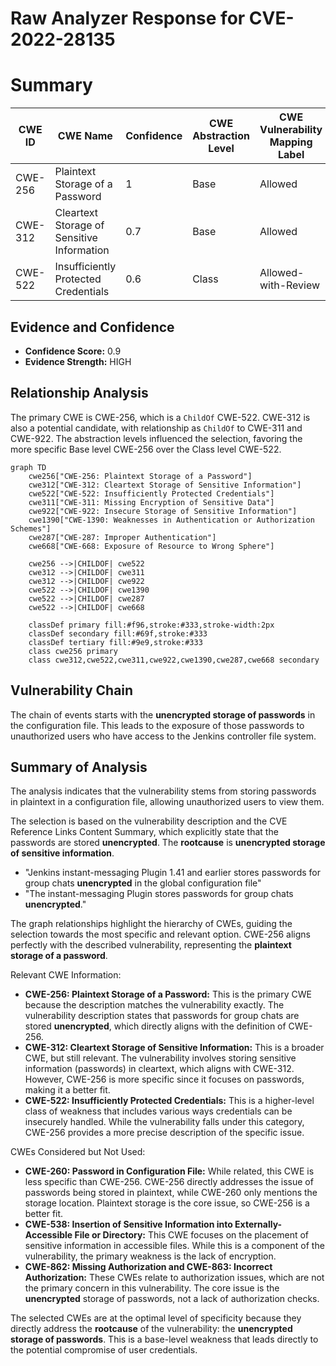 # Raw Analyzer Response for CVE-2022-28135

# Summary
| CWE ID | CWE Name | Confidence | CWE Abstraction Level | CWE Vulnerability Mapping Label | CWE-Vulnerability Mapping Notes |
|---|---|---|---|---|---|
| CWE-256 | Plaintext Storage of a Password | 1 | Base | Allowed | Primary CWE |
| CWE-312 | Cleartext Storage of Sensitive Information | 0.7 | Base | Allowed | Secondary Candidate |
| CWE-522 | Insufficiently Protected Credentials | 0.6 | Class | Allowed-with-Review | Secondary Candidate |

## Evidence and Confidence

*   **Confidence Score:** 0.9
*   **Evidence Strength:** HIGH

## Relationship Analysis
The primary CWE is CWE-256, which is a `ChildOf` CWE-522. CWE-312 is also a potential candidate, with relationship as `ChildOf` to CWE-311 and CWE-922. The abstraction levels influenced the selection, favoring the more specific Base level CWE-256 over the Class level CWE-522.

```mermaid
graph TD
    cwe256["CWE-256: Plaintext Storage of a Password"]
    cwe312["CWE-312: Cleartext Storage of Sensitive Information"]
    cwe522["CWE-522: Insufficiently Protected Credentials"]
    cwe311["CWE-311: Missing Encryption of Sensitive Data"]
    cwe922["CWE-922: Insecure Storage of Sensitive Information"]
    cwe1390["CWE-1390: Weaknesses in Authentication or Authorization Schemes"]
    cwe287["CWE-287: Improper Authentication"]
    cwe668["CWE-668: Exposure of Resource to Wrong Sphere"]
    
    cwe256 -->|CHILDOF| cwe522
    cwe312 -->|CHILDOF| cwe311
    cwe312 -->|CHILDOF| cwe922
    cwe522 -->|CHILDOF| cwe1390
    cwe522 -->|CHILDOF| cwe287
    cwe522 -->|CHILDOF| cwe668
    
    classDef primary fill:#f96,stroke:#333,stroke-width:2px
    classDef secondary fill:#69f,stroke:#333
    classDef tertiary fill:#9e9,stroke:#333
    class cwe256 primary
    class cwe312,cwe522,cwe311,cwe922,cwe1390,cwe287,cwe668 secondary
```

## Vulnerability Chain
The chain of events starts with the **unencrypted storage of passwords** in the configuration file. This leads to the exposure of those passwords to unauthorized users who have access to the Jenkins controller file system.

## Summary of Analysis
The analysis indicates that the vulnerability stems from storing passwords in plaintext in a configuration file, allowing unauthorized users to view them.

The selection is based on the vulnerability description and the CVE Reference Links Content Summary, which explicitly state that the passwords are stored **unencrypted**. The **rootcause** is **unencrypted storage of sensitive information**.

*   "Jenkins instant-messaging Plugin 1.41 and earlier stores passwords for group chats **unencrypted** in the global configuration file"
*   "The instant-messaging Plugin stores passwords for group chats **unencrypted**."

The graph relationships highlight the hierarchy of CWEs, guiding the selection towards the most specific and relevant option. CWE-256 aligns perfectly with the described vulnerability, representing the **plaintext storage of a password**.

Relevant CWE Information:

*   **CWE-256: Plaintext Storage of a Password:** This is the primary CWE because the description matches the vulnerability exactly. The vulnerability description states that passwords for group chats are stored **unencrypted**, which directly aligns with the definition of CWE-256.
*   **CWE-312: Cleartext Storage of Sensitive Information:** This is a broader CWE, but still relevant. The vulnerability involves storing sensitive information (passwords) in cleartext, which aligns with CWE-312. However, CWE-256 is more specific since it focuses on passwords, making it a better fit.
*   **CWE-522: Insufficiently Protected Credentials:** This is a higher-level class of weakness that includes various ways credentials can be insecurely handled. While the vulnerability falls under this category, CWE-256 provides a more precise description of the specific issue.

CWEs Considered but Not Used:

*   **CWE-260: Password in Configuration File:** While related, this CWE is less specific than CWE-256. CWE-256 directly addresses the issue of passwords being stored in plaintext, while CWE-260 only mentions the storage location. Plaintext storage is the core issue, so CWE-256 is a better fit.
*   **CWE-538: Insertion of Sensitive Information into Externally-Accessible File or Directory:** This CWE focuses on the placement of sensitive information in accessible files. While this is a component of the vulnerability, the primary weakness is the lack of encryption.
*   **CWE-862: Missing Authorization and CWE-863: Incorrect Authorization:** These CWEs relate to authorization issues, which are not the primary concern in this vulnerability. The core issue is the **unencrypted** storage of passwords, not a lack of authorization checks.

The selected CWEs are at the optimal level of specificity because they directly address the **rootcause** of the vulnerability: the **unencrypted storage of passwords**. This is a base-level weakness that leads directly to the potential compromise of user credentials.